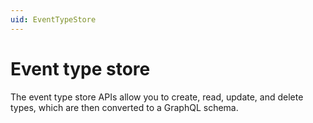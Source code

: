 ```yaml
---
uid: EventTypeStore
---
```


# Event type store

The event type store APIs allow you to create, read, update, and delete types, which are then converted to a GraphQL schema.
